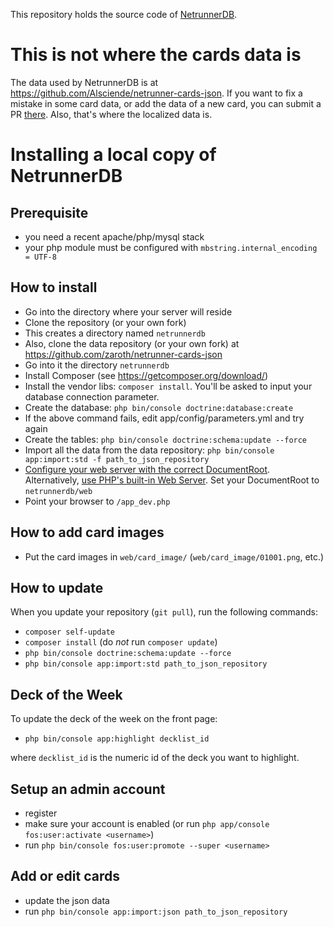 This repository holds the source code of [NetrunnerDB](https://netrunnerdb.com).

# This is not where the cards data is

The data used by NetrunnerDB is at https://github.com/Alsciende/netrunner-cards-json. If you want to fix a mistake in some card data, or add the data of a new card, you can submit a PR [there](https://github.com/Alsciende/netrunner-cards-json/pulls). Also, that's where the localized data is.

# Installing a local copy of NetrunnerDB

## Prerequisite

- you need a recent apache/php/mysql stack
- your php module must be configured with `mbstring.internal_encoding = UTF-8`

## How to install

- Go into the directory where your server will reside
- Clone the repository (or your own fork)
- This creates a directory named `netrunnerdb`
- Also, clone the data repository (or your own fork) at https://github.com/zaroth/netrunner-cards-json
- Go into it the directory `netrunnerdb`
- Install Composer (see https://getcomposer.org/download/)
- Install the vendor libs: `composer install`. You'll be asked to input your database connection parameter.
- Create the database: `php bin/console doctrine:database:create`
- If the above command fails, edit app/config/parameters.yml and try again
- Create the tables: `php bin/console doctrine:schema:update --force`
- Import all the data from the data repository: `php bin/console app:import:std -f path_to_json_repository`
- [Configure your web server with the correct DocumentRoot](http://symfony.com/doc/current/cookbook/configuration/web_server_configuration.html). Alternatively, [use PHP's built-in Web Server](http://symfony.com/doc/current/cookbook/web_server/built_in.html). Set your DocumentRoot to `netrunnerdb/web`
- Point your browser to `/app_dev.php`

## How to add card images

- Put the card images in `web/card_image/` (`web/card_image/01001.png`, etc.)

## How to update

When you update your repository (`git pull`), run the following commands:

- `composer self-update`
- `composer install` (do *not* run `composer update`)
- `php bin/console doctrine:schema:update --force`
- `php bin/console app:import:std path_to_json_repository`

## Deck of the Week

To update the deck of the week on the front page:

- `php bin/console app:highlight decklist_id` 

where `decklist_id` is the numeric id of the deck you want to highlight.

## Setup an admin account

- register
- make sure your account is enabled (or run `php app/console fos:user:activate <username>`)
- run `php bin/console fos:user:promote --super <username>`

## Add or edit cards

- update the json data
- run `php bin/console app:import:json path_to_json_repository`
